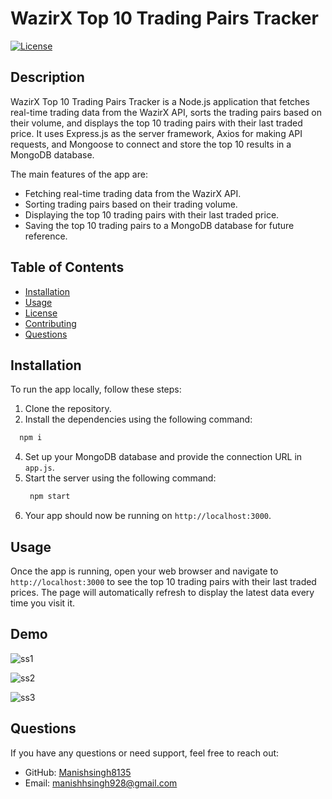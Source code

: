 # WazirX Top 10 Trading Pairs Tracker

[![License](https://img.shields.io/badge/license-MIT-blue.svg)](https://opensource.org/licenses/MIT)

## Description

WazirX Top 10 Trading Pairs Tracker is a Node.js application that fetches real-time trading data from the WazirX API, sorts the trading pairs based on their volume, and displays the top 10 trading pairs with their last traded price. It uses Express.js as the server framework, Axios for making API requests, and Mongoose to connect and store the top 10 results in a MongoDB database.

The main features of the app are:
- Fetching real-time trading data from the WazirX API.
- Sorting trading pairs based on their trading volume.
- Displaying the top 10 trading pairs with their last traded price.
- Saving the top 10 trading pairs to a MongoDB database for future reference.

## Table of Contents

- [Installation](#installation)
- [Usage](#usage)
- [License](#license)
- [Contributing](#contributing)
- [Questions](#questions)

## Installation

To run the app locally, follow these steps:

1. Clone the repository.
2. Install the dependencies using the following command:
```bash
  npm i
```
4. Set up your MongoDB database and provide the connection URL in `app.js`.
5. Start the server using the following command:  
   ```bash
    npm start
    ```
6. Your app should now be running on `http://localhost:3000`.

## Usage

Once the app is running, open your web browser and navigate to `http://localhost:3000` to see the top 10 trading pairs with their last traded prices. The page will automatically refresh to display the latest data every time you visit it.

## Demo

![ss1](https://github.com/Manishsingh8135/HodlinfoTask/assets/54506539/6c8c8e0e-7c29-46a5-87b5-0cc7428cea39)




![ss2](https://github.com/Manishsingh8135/HodlinfoTask/assets/54506539/7d9c3503-18e7-4351-b2a2-d179f1848deb)




![ss3](https://github.com/Manishsingh8135/HodlinfoTask/assets/54506539/6ca5b72b-081e-4b8e-8038-a478414a10c9)



## Questions

If you have any questions or need support, feel free to reach out:

- GitHub: [Manishsingh8135](https://github.com/your-github-username](https://github.com/Manishsingh8135)https://github.com/Manishsingh8135)
- Email: manishhsingh928@gmail.com




